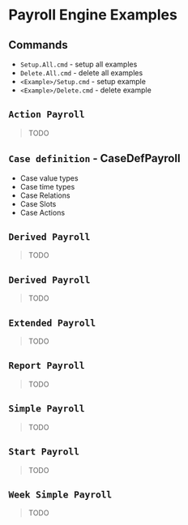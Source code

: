 # Payroll Engine Examples

## Commands
- `Setup.All.cmd` - setup all examples
- `Delete.All.cmd` - delete all examples
- `<Example>/Setup.cmd` - setup example
- `<Example>/Delete.cmd` - delete example

## `Action Payroll`
> TODO 

## `Case definition` - CaseDefPayroll
- Case value types
- Case time types
- Case Relations
- Case Slots
- Case Actions

## `Derived Payroll`
> TODO 

## `Derived Payroll`
> TODO 

## `Extended Payroll`
> TODO 

## `Report Payroll`
> TODO 

## `Simple Payroll`
> TODO 

## `Start Payroll`
> TODO 

## `Week Simple Payroll`
> TODO 

